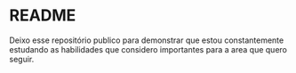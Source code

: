 # README
Deixo esse repositório publico para demonstrar que estou constantemente estudando as habilidades que considero importantes para a area que quero seguir.